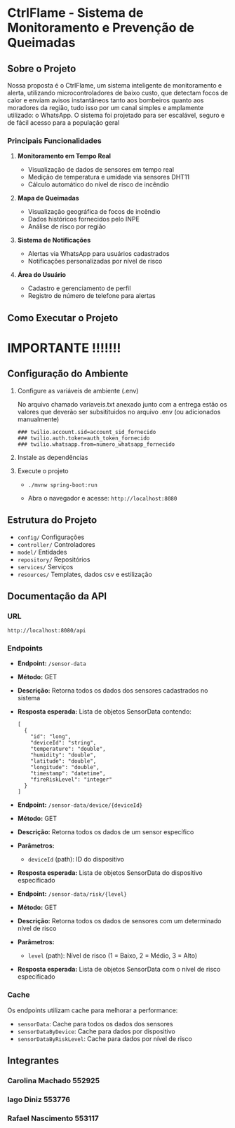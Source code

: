 # CtrlFlame - Sistema de Monitoramento e Prevenção de Queimadas

##  Sobre o Projeto

Nossa proposta é o CtrlFlame, um sistema inteligente de monitoramento e 
alerta, utilizando microcontroladores de baixo custo, que detectam focos 
de calor e enviam avisos instantâneos tanto aos bombeiros quanto aos 
moradores da região, tudo isso por um canal simples e amplamente 
utilizado: o WhatsApp. 
O sistema foi projetado para ser escalável, seguro e de fácil acesso para a população geral

###  Principais Funcionalidades

1. **Monitoramento em Tempo Real**
   - Visualização de dados de sensores em tempo real
   - Medição de temperatura e umidade via sensores DHT11
   - Cálculo automático do nível de risco de incêndio

2. **Mapa de Queimadas**
   - Visualização geográfica de focos de incêndio
   - Dados históricos fornecidos pelo INPE
   - Análise de risco por região

3. **Sistema de Notificações**
   - Alertas via WhatsApp para usuários cadastrados
   - Notificações personalizadas por nível de risco

4. **Área do Usuário**
   - Cadastro e gerenciamento de perfil
   - Registro de número de telefone para alertas

## Como Executar o Projeto

# IMPORTANTE !!!!!!!

## Configuração do Ambiente

1. Configure as variáveis de ambiente (.env)

   No arquivo chamado variaveis.txt anexado junto com a entrega estão os valores que deverão ser subsitituidos no arquivo .env (ou adicionados manualmente)
   ```
   ### twilio.account.sid=account_sid_fornecido 
   ### twilio.auth.token=auth_token_fornecido
   ### twilio.whatsapp.from=numero_whatsapp_fornecido
   ```

3. Instale as dependências 


4. Execute o projeto
   - `./mvnw spring-boot:run`

   - Abra o navegador e acesse: `http://localhost:8080`



## Estrutura do Projeto

- `config/`      Configurações
- `controller/`  Controladores
- `model/`   Entidades
- `repository/` Repositórios
- `services/`  Serviços
- `resources/` Templates, dados csv e estilização


## Documentação da API

### URL
```
http://localhost:8080/api
```

### Endpoints

- **Endpoint:** `/sensor-data`
- **Método:** GET
- **Descrição:** Retorna todos os dados dos sensores cadastrados no sistema
- **Resposta esperada:** Lista de objetos SensorData contendo:
  ```
  [
    {
      "id": "long",
      "deviceId": "string",
      "temperature": "double",
      "humidity": "double",
      "latitude": "double",
      "longitude": "double",
      "timestamp": "datetime",
      "fireRiskLevel": "integer"
    }
  ]
  ```

- **Endpoint:** `/sensor-data/device/{deviceId}`
- **Método:** GET
- **Descrição:** Retorna todos os dados de um sensor específico
- **Parâmetros:**
  - `deviceId` (path): ID do dispositivo
- **Resposta esperada:** Lista de objetos SensorData do dispositivo especificado

- **Endpoint:** `/sensor-data/risk/{level}`
- **Método:** GET
- **Descrição:** Retorna todos os dados de sensores com um determinado nível de risco
- **Parâmetros:**
  - `level` (path): Nível de risco (1 = Baixo, 2 = Médio, 3 = Alto)
- **Resposta esperada:** Lista de objetos SensorData com o nível de risco especificado

### Cache

Os endpoints utilizam cache para melhorar a performance:
- `sensorData`: Cache para todos os dados dos sensores
- `sensorDataByDevice`: Cache para dados por dispositivo
- `sensorDataByRiskLevel`: Cache para dados por nível de risco


## Integrantes

### Carolina Machado 552925
### Iago Diniz 553776
### Rafael Nascimento 553117


